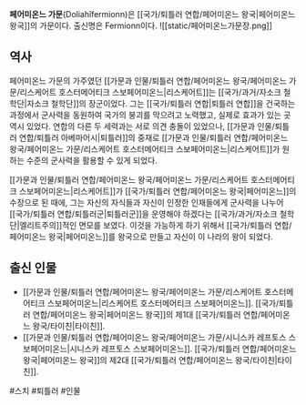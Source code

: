 **페어미온느 가문**(Doliahîfermionn)은 [[국가/퇴틀러 연합/페어미온느 왕국|페어미온느 왕국]]의 가문이다. 출신명은 Fermionn이다.
![[static/페어미온느가문장.png]]

## 역사

페어미온느 가문의 가주였던 [[가문과 인물/퇴틀러 연합/페어미온느 왕국/페어미온느 가문/리스케어트 호스터메어티크 스보페어미온느|리스케어트]]는 [[국가/과거/자소크 철학단|자소크 철학단]]의 장군이었다. 그는 [[국가/퇴틀러 연합|퇴틀러 연합]]을 건국하는 과정에서 군사력을 동원하여 국가의 붕괴를 막으려고 노력했고, 실제로 효과가 있는 곳 역시 있었다. 연합의 다른 두 세력과는 서로 의견 충돌이 있었으나, [[가문과 인물/퇴틀러 연합/퇴틀러 아베마어시|퇴틀러]]의 중재로 [[가문과 인물/퇴틀러 연합/페어미온느 왕국/페어미온느 가문/리스케어트 호스터메어티크 스보페어미온느|리스케어트]]가 원하는 수준의 군사력을 활용할 수 있게 되었다.

[[가문과 인물/퇴틀러 연합/페어미온느 왕국/페어미온느 가문/리스케어트 호스터메어티크 스보페어미온느|리스케어트]]가 [[국가/퇴틀러 연합/페어미온느 왕국|페어미온느]]의 수장으로 된 때에, 그는 자신의 자식들과 자신이 인정한 인재들에게 군사력을 나누어 [[국가/퇴틀러 연합/퇴틀러군|퇴틀러군]]을 운영해야 하겠다는 [[국가/과거/자소크 철학단|엘리트주의]]적인 면모를 보였다. 이것을 가능하게 하기 위해서 [[국가/퇴틀러 연합/페어미온느 왕국|페어미온느]]를 왕국으로 만들고 자신이 이 나라의 왕이 되었다.

## 출신 인물

- [[가문과 인물/퇴틀러 연합/페어미온느 왕국/페어미온느 가문/리스케어트 호스터메어티크 스보페어미온느|리스케어트 호스터메어티크 스보페어미온느]]. [[국가/퇴틀러 연합/페어미온느 왕국|페어미온느 왕국]]의 제1대 [[국가/퇴틀러 연합/페어미온느 왕국/타이친|타이친]].
- [[가문과 인물/퇴틀러 연합/페어미온느 왕국/페어미온느 가문/시니스카 레프토스 스보페어미온느|시니스카 레프토스 스보페어미온느]]. [[국가/퇴틀러 연합/페어미온느 왕국|페어미온느 왕국]]의 제2대 [[국가/퇴틀러 연합/페어미온느 왕국/타이친|타이친]].

#스치 #퇴틀러 #인물 